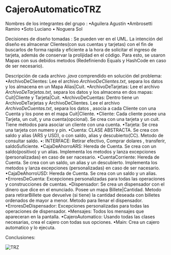 # CajeroAutomaticoTRZ
Nombres de los integrantes del grupo : •Aguilera Agustín •Ambrosetti Ramiro •Soto Luciano • Noguera Sol

Decisiones de diseño tomadas : Se pueden ver en el UML. La intención del diseño es almacenar Clientes(con sus cuentas y tarjetas) con el fin de buscarlos de forma rapida y eficiente a la hora de solicitar el ingreso de tarjeta, además de conservar la prolijidad en el código. Para esto, se usaron Mapas con sus debidos metodos (Redefiniendo Equals y HashCode en caso de ser necesario).

Descripción de cada archivo *.java* comprendido en solución del problema:
  •ArchivoDeClientes: Lee el archivo *ArchivoDeClientes.txt*, separa los datos y los almacena en un Mapa Alias|Cuit.
  •ArchivoDeTarjetas: Lee el archivo *ArchivoDeTarjetas.txt*, separa los datos y los almacena en dos mapas: Cuit|Cliente y Tarjeta|Cuit.
  •ArchivoDeCuentas: Dentro tiene un ArchivoDeTarjetas y ArchivoDeClientes. Lee el archivo *ArchivoDeCuentas.txt*, separa los datos , asocia a cada Cliente con una Cuenta y los pone en el mapa Cuit|Cliente.
  •Cliente: Cada cliente posee una Tarjeta, un cuit, y una cuenta(opcional). Se crea con una tarjeta y un cuit. Tiene métodos para asociar un cliente con una cuenta.
  •Tarjeta: Se crea una tarjeta con numero y pin.
  •Cuenta: CLASE ABSTRACTA. Se crea con saldo y alias (ARS y USD), o con saldo, alias y descubierto(CC). Metodo de consultar saldo.
    •<Operacion>: INTERFACE: Retirar efectivo, Comprar dolares , transferir, saldoSuficiente.
      •CajaDeAhorroARS: Hereda de Cuenta. Se crea con un saldo(positivo) y un alias. Implementa los metodos <Operacion> y lanza excepciones (personalizadas) en caso de ser nacesario. 
      •CuentaCorriente: Hereda de Cuenta. Se crea con un saldo, un alias y un descubierto. Implementa los metodos <Operacion> y lanza excepciones (personalizadas) en caso de ser nacesario.
    •CajaDeAhorroUSD: Hereda de Cuenta. Se crea con un saldo y un alias.
  •ErroresDeCuenta: Excepciones personalizadas para todas las operaciones y construcciones de cuentas.
  •Dispensador: Se crea un dispensador con el dinero que dice en el enunciado. Posee un mapa Billete|Cantidad. Metodo para retirarBillete que devuelve (si tiene) la cantidad deseada con billetes ordenados de mayor a menor. Metodo para llenar el dispensador.
  •ErroresDeDispensador: Excepciones personalizadas para todas las operaciones de dispensador.
  •Mensajes: Todos los mensajes que apareceran en la pantalla.
  •CajeroAutomatico: Usando todas las clases necesarias, crea el cajero con todas sus opciones.
  •Main: Crea un cajero automatico y lo ejecuta.  
  
  Conclusiones: 
  
  

![TRZ](https://user-images.githubusercontent.com/55515042/82707534-a227f380-9c52-11ea-885d-fd140fc44223.jpg)
